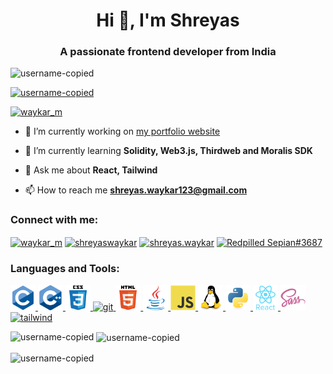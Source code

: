 <h1 align="center">Hi 👋, I'm Shreyas</h1>
<h3 align="center">A passionate frontend developer from India</h3>

<p align="left"> <img src="https://komarev.com/ghpvc/?username=username-copied&label=Profile%20views&color=0e75b6&style=flat" alt="username-copied" /> </p>

<p align="left"> <a href="https://github.com/ryo-ma/github-profile-trophy"><img src="https://github-profile-trophy.vercel.app/?username=username-copied" alt="username-copied" /></a> </p>

<p align="left"> <a href="https://twitter.com/waykar_m" target="blank"><img src="https://img.shields.io/twitter/follow/waykar_m?logo=twitter&style=for-the-badge" alt="waykar_m" /></a> </p>

- 🔭 I’m currently working on [my portfolio website](https://github.com/username-copied/portfolio-website)

- 🌱 I’m currently learning **Solidity, Web3.js, Thirdweb and Moralis SDK**

- 💬 Ask me about **React, Tailwind**

- 📫 How to reach me **shreyas.waykar123@gmail.com**

<h3 align="left">Connect with me:</h3>
<p align="left">
<a href="https://twitter.com/waykar_m" target="blank"><img align="center" src="https://raw.githubusercontent.com/rahuldkjain/github-profile-readme-generator/master/src/images/icons/Social/twitter.svg" alt="waykar_m" height="30" width="40" /></a>
<a href="https://linkedin.com/in/shreyaswaykar" target="blank"><img align="center" src="https://raw.githubusercontent.com/rahuldkjain/github-profile-readme-generator/master/src/images/icons/Social/linked-in-alt.svg" alt="shreyaswaykar" height="30" width="40" /></a>
<a href="https://instagram.com/shreyas.waykar" target="blank"><img align="center" src="https://raw.githubusercontent.com/rahuldkjain/github-profile-readme-generator/master/src/images/icons/Social/instagram.svg" alt="shreyas.waykar" height="30" width="40" /></a>
<a href="https://discord.gg/Redpilled Sepian#3687" target="blank"><img align="center" src="https://raw.githubusercontent.com/rahuldkjain/github-profile-readme-generator/master/src/images/icons/Social/discord.svg" alt="Redpilled Sepian#3687" height="30" width="40" /></a>
</p>

<h3 align="left">Languages and Tools:</h3>
<p align="left"> <a href="https://www.cprogramming.com/" target="_blank" rel="noreferrer"> <img src="https://raw.githubusercontent.com/devicons/devicon/master/icons/c/c-original.svg" alt="c" width="40" height="40"/> </a> <a href="https://www.w3schools.com/cpp/" target="_blank" rel="noreferrer"> <img src="https://raw.githubusercontent.com/devicons/devicon/master/icons/cplusplus/cplusplus-original.svg" alt="cplusplus" width="40" height="40"/> </a> <a href="https://www.w3schools.com/css/" target="_blank" rel="noreferrer"> <img src="https://raw.githubusercontent.com/devicons/devicon/master/icons/css3/css3-original-wordmark.svg" alt="css3" width="40" height="40"/> </a> <a href="https://git-scm.com/" target="_blank" rel="noreferrer"> <img src="https://www.vectorlogo.zone/logos/git-scm/git-scm-icon.svg" alt="git" width="40" height="40"/> </a> <a href="https://www.w3.org/html/" target="_blank" rel="noreferrer"> <img src="https://raw.githubusercontent.com/devicons/devicon/master/icons/html5/html5-original-wordmark.svg" alt="html5" width="40" height="40"/> </a> <a href="https://www.java.com" target="_blank" rel="noreferrer"> <img src="https://raw.githubusercontent.com/devicons/devicon/master/icons/java/java-original.svg" alt="java" width="40" height="40"/> </a> <a href="https://developer.mozilla.org/en-US/docs/Web/JavaScript" target="_blank" rel="noreferrer"> <img src="https://raw.githubusercontent.com/devicons/devicon/master/icons/javascript/javascript-original.svg" alt="javascript" width="40" height="40"/> </a> <a href="https://www.linux.org/" target="_blank" rel="noreferrer"> <img src="https://raw.githubusercontent.com/devicons/devicon/master/icons/linux/linux-original.svg" alt="linux" width="40" height="40"/> </a> <a href="https://www.python.org" target="_blank" rel="noreferrer"> <img src="https://raw.githubusercontent.com/devicons/devicon/master/icons/python/python-original.svg" alt="python" width="40" height="40"/> </a> <a href="https://reactjs.org/" target="_blank" rel="noreferrer"> <img src="https://raw.githubusercontent.com/devicons/devicon/master/icons/react/react-original-wordmark.svg" alt="react" width="40" height="40"/> </a> <a href="https://sass-lang.com" target="_blank" rel="noreferrer"> <img src="https://raw.githubusercontent.com/devicons/devicon/master/icons/sass/sass-original.svg" alt="sass" width="40" height="40"/> </a> <a href="https://tailwindcss.com/" target="_blank" rel="noreferrer"> <img src="https://www.vectorlogo.zone/logos/tailwindcss/tailwindcss-icon.svg" alt="tailwind" width="40" height="40"/> </a> </p>

<p><img align="left" src="https://github-readme-stats.vercel.app/api/top-langs?username=username-copied&show_icons=true&locale=en&layout=compact" alt="username-copied" /></p>

<p>&nbsp;<img align="center" src="https://github-readme-stats.vercel.app/api?username=username-copied&show_icons=true&locale=en" alt="username-copied" /></p>

<p><img align="center" src="https://github-readme-streak-stats.herokuapp.com/?user=username-copied&" alt="username-copied" /></p>

